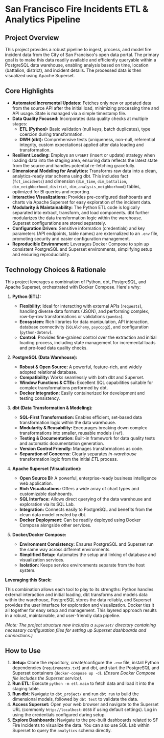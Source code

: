 # San Francisco Fire Incidents ETL & Analytics Pipeline

## Project Overview

This project provides a robust pipeline to ingest, process, and model fire incident data from the City of San Francisco's open data portal. The primary goal is to make this data readily available and efficiently queryable within a PostgreSQL data warehouse, enabling analysis based on time, location (battalion, district), and incident details. The processed data is then visualized using Apache Superset.

## Core Highlights

* **Automated Incremental Updates:** Fetches only new or updated data from the source API after the initial load, minimizing processing time and API usage. State is managed via a simple timestamp file.
* **Data Quality Focused:** Incorporates data quality checks at multiple stages:
    * **ETL (Python):** Basic validation (null keys, batch duplicates), type coercion during transformation.
    * **DWH (dbt):** Comprehensive tests (uniqueness, non-null, referential integrity, custom expectations) applied after data loading and transformation.
* **Resilient Loading:** Employs an `UPSERT` (insert or update) strategy when loading data into the staging area, ensuring data reflects the latest state from the source and handles potential re-fetching gracefully.
* **Dimensional Modeling for Analytics:** Transforms raw data into a clean, analytics-ready star schema using dbt. This includes fact (`fct_incidents`) and dimension (`dim_time`, `dim_battalion`, `dim_neighborhood_district`, `dim_analysis_neighborhood`) tables, optimized for BI queries and reporting.
* **Interactive Visualizations:** Provides pre-configured dashboards and charts via Apache Superset for easy exploration of the incident data.
* **Modularity & Maintainability:** The Python ETL code is logically separated into extract, transform, and load components. dbt further modularizes the data transformation logic within the warehouse. Superset configurations are stored separately.
* **Configuration Driven:** Sensitive information (credentials) and key parameters (API endpoints, table names) are externalized to an `.env` file, promoting security and easier configuration management.
* **Reproducible Environment:** Leverages Docker Compose to spin up consistent PostgreSQL and Superset environments, simplifying setup and ensuring reproducibility.

## Technology Choices & Rationale

This project leverages a combination of Python, dbt, PostgreSQL, and Apache Superset, orchestrated with Docker Compose. Here's why:

1.  **Python (ETL):**
    * **Flexibility:** Ideal for interacting with external APIs (`requests`), handling diverse data formats (JSON), and performing complex, row-by-row transformations or validations (`pandas`).
    * **Ecosystem:** Rich libraries for data manipulation, API interaction, database connectivity (`SQLAlchemy`, `psycopg2`), and configuration (`python-dotenv`).
    * **Control:** Provides fine-grained control over the extraction and initial loading process, including state management for incremental loads and pre-load data quality checks.

2.  **PostgreSQL (Data Warehouse):**
    * **Robust & Open Source:** A powerful, feature-rich, and widely adopted relational database.
    * **Compatibility:** Works seamlessly with both dbt and Superset.
    * **Window Functions & CTEs:** Excellent SQL capabilities suitable for complex transformations performed by dbt.
    * **Docker Integration:** Easily containerized for development and testing consistency.

3.  **dbt (Data Transformation & Modeling):**
    * **SQL-First Transformation:** Enables efficient, set-based data transformation logic within the data warehouse.
    * **Modularity & Reusability:** Encourages breaking down complex transformations into smaller, reusable models (`ref`).
    * **Testing & Documentation:** Built-in framework for data quality tests and automatic documentation generation.
    * **Version Control Friendly:** Manages transformations as code.
    * **Separation of Concerns:** Clearly separates *in-warehouse* transformation logic from the initial *ETL* process.

4.  **Apache Superset (Visualization):**
    * **Open Source BI:** A powerful, enterprise-ready business intelligence web application.
    * **Rich Visualizations:** Offers a wide array of chart types and customizable dashboards.
    * **SQL Interface:** Allows direct querying of the data warehouse and exploration via its SQL Lab.
    * **Integration:** Connects easily to PostgreSQL and benefits from the clean data model created by dbt.
    * **Docker Deployment:** Can be readily deployed using Docker Compose alongside other services.

5.  **Docker/Docker Compose:**
    * **Environment Consistency:** Ensures PostgreSQL and Superset run the same way across different environments.
    * **Simplified Setup:** Automates the setup and linking of database and visualization services.
    * **Isolation:** Keeps service environments separate from the host system.

**Leveraging this Stack:**

This combination allows each tool to play to its strengths: Python handles external interaction and initial loading, dbt transforms and models data within the warehouse, PostgreSQL stores the data reliably, and Superset provides the user interface for exploration and visualization. Docker ties it all together for easy setup and management. This layered approach results in a robust, maintainable, and user-friendly data pipeline.

*(Note: The project structure now includes a `superset/` directory containing necessary configuration files for setting up Superset dashboards and connections.)*

## How to Use

1.  **Setup:** Clone the repository, create/configure the `.env` file, install Python dependencies (`requirements.txt`) and dbt, and start the PostgreSQL and Superset containers (`docker-compose up -d`). *(Ensure Docker Compose file includes the Superset service)*.
2.  **Run ETL:** Execute `python -m etl.main` to fetch data and load it into the staging table.
3.  **Run dbt:** Navigate to `dbt_project/` and run `dbt run` to build the dimensional models, followed by `dbt test` to validate the data.
4.  **Access Superset:** Open your web browser and navigate to the Superset URL (commonly `http://localhost:8088` if using default settings). Log in using the credentials configured during setup.
5.  **Explore Dashboards:** Navigate to the pre-built dashboards related to SF Fire Incidents to visualize the data. You can also use SQL Lab within Superset to query the `analytics` schema directly.


